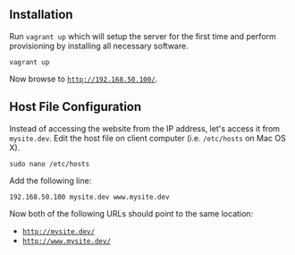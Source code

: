 ## Installation

Run `vagrant up` which will setup the server for the first time and perform provisioning by installing all necessary software.

	vagrant up

Now browse to [`http://192.168.50.100/`](http://192.168.50.100/).

## Host File Configuration

Instead of accessing the website from the IP address, let's access it from `mysite.dev`. Edit the host file on client computer (i.e. `/etc/hosts` on Mac OS X).

	sudo nano /etc/hosts

Add the following line:

	192.168.50.100 mysite.dev www.mysite.dev

Now both of the following URLs should point to the same location:

- [`http://mysite.dev/`](http://mysite.dev/)
- [`http://www.mysite.dev/`](http://www.mysite.dev/)

